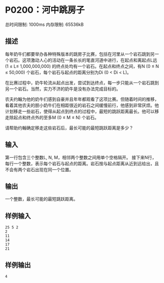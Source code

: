 # P0200：河中跳房子
总时间限制: 1000ms 内存限制: 65536kB
## 描述
每年奶牛们都要举办各种特殊版本的跳房子比赛，包括在河里从一个岩石跳到另一个岩石。这项激动人心的活动在一条长长的笔直河道中进行，在起点和离起点L远 (1 ≤ L≤ 1,000,000,000) 的终点处均有一个岩石。在起点和终点之间，有N (0 ≤ N ≤ 50,000) 个岩石，每个岩石与起点的距离分别为Di (0 < Di < L)。

在比赛过程中，奶牛轮流从起点出发，尝试到达终点，每一步只能从一个岩石跳到另一个岩石。当然，实力不济的奶牛是没有办法完成目标的。

农夫约翰为他的奶牛们感到自豪并且年年都观看了这项比赛。但随着时间的推移，看着其他农夫的胆小奶牛们在相距很近的岩石之间缓慢前行，他感到非常厌烦。他计划移走一些岩石，使得从起点到终点的过程中，最短的跳跃距离最长。他可以移走除起点和终点外的至多M (0 ≤ M ≤ N) 个岩石。

请帮助约翰确定移走这些岩石后，最长可能的最短跳跃距离是多少？
## 输入
第一行包含三个整数L, N, M，相邻两个整数之间用单个空格隔开。
接下来N行，每行一个整数，表示每个岩石与起点的距离。岩石按与起点距离从近到远给出，且不会有两个岩石出现在同一个位置。

## 输出
一个整数，最长可能的最短跳跃距离。

## 样例输入
    25 5 2
    2
    11
    14
    17
    21

## 样例输出
    4